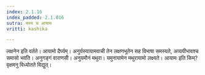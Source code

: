```yaml
---
index: 2.1.16
index_padded: 2.1.016
sutra: यस्य च आयामः
vritti: kashika

---
```

लक्षनेन इति वर्तते। आयामो दैर्घ्यम्। अनुर्यस्यायामवाची तेन लक्षणभूतेन सह विभाषा समस्यते, अव्ययीभावश्च समासो भवति। अनुगङ्गं वाराणसी। अनुयमौनं मथुरा। यमुनायामेन मथुरायामो लक्ष्यते। आयामः इति किम्? वृक्षमनु विध्योतते विद्युत्।